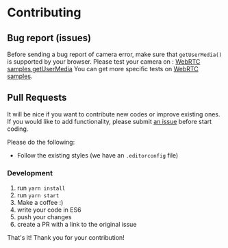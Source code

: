 # Contributing

## Bug report (issues)
Before sending a bug report of camera error, make sure that `getUserMedia()` is supported by your browser. Please test your camera on : [WebRTC samples getUserMedia](https://webrtc.github.io/samples/src/content/getusermedia/gum/) You can get more specific tests on [WebRTC samples](https://webrtc.github.io/samples/).

## Pull Requests

It will be nice if you want to contribute new codes or improve existing ones. If you would like to add functionality, please submit [an issue](https://github.com/MABelanger/react-html5-camera-photo/issues) before start coding.

Please do the following:
* Follow the existing styles (we have an `.editorconfig` file)

### Development

1. run `yarn install`
2. run `yarn start`
3. Make a coffee :)
4. write your code in ES6
5. push your changes
6. create a PR with a link to the original issue

That's it! Thank you for your contribution!
